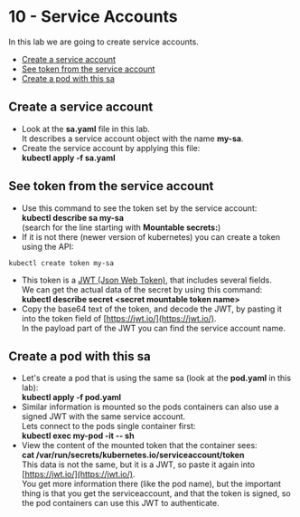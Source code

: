 # 10 - Service Accounts

In this lab we are going to create service accounts.


- [Create a service account](#Create-a-service-account)
- [See token from the service account](#See-token-from-the-service-account)
- [Create a pod with this sa](#Create-a-pod-with-this-sa)

## Create a service account

- Look at the **sa.yaml** file in this lab.  
It describes a service account object with the name **my-sa**.
- Create the service account by applying this file:  
**kubectl apply -f sa.yaml**

## See token from the service account

- Use this command to see the token set by the service account:  
**kubectl describe sa my-sa**  
(search for the line starting with **Mountable secrets:**)
- If it is not there (newer version of kubernetes) you can create a token using the API:  
```
kubectl create token my-sa
```
- This token is a [JWT (Json Web Token)](https://en.wikipedia.org/wiki/JSON_Web_Token), that includes several fields.  
We can get the actual data of the secret by using this command:  
**kubectl describe secret \<secret mountable token name\>**
- Copy the base64 text of the token, and decode the JWT, by pasting it into the token field of [https://jwt.io/](https://jwt.io/).  
In the payload part of the JWT you can find the service account name.

## Create a pod with this sa

- Let's create a pod that is using the same sa (look at the **pod.yaml** in this lab):  
**kubectl apply -f pod.yaml**
- Similar information is mounted so the pods containers can also use a signed JWT with the same service account.  
Lets connect to the pods single container first:  
**kubectl exec my-pod -it -- sh**
- View the content of the mounted token that the container sees:  
**cat /var/run/secrets/kubernetes.io/serviceaccount/token**  
This data is not the same, but it is a JWT, so paste it again into [https://jwt.io/](https://jwt.io/).  
You get more information there (like the pod name), but the important thing is that you get the serviceaccount, and that the token is signed, so the pod containers can use this JWT to authenticate.


